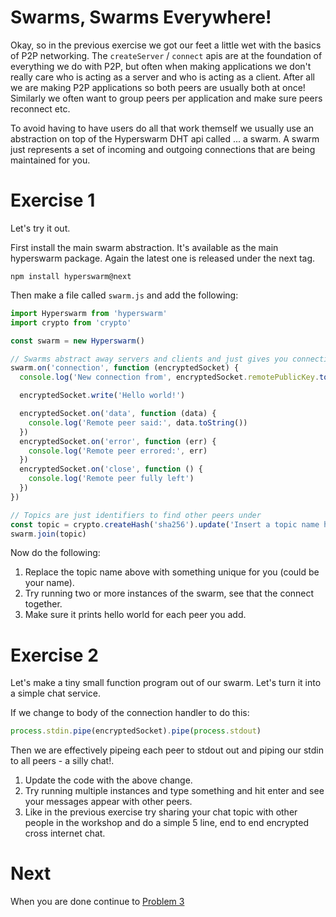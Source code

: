 # Swarms, Swarms Everywhere!

Okay, so in the previous exercise we got our feet a little wet with the basics of P2P networking.
The `createServer` / `connect` apis are at the foundation of everything we do with P2P, but often when making applications we don't really care who is acting as a server and who is acting as a client. After all we are making P2P applications so both peers are usually both at once! Similarly we often want to group peers per application and make sure peers reconnect etc.

To avoid having to have users do all that work themself we usually use an abstraction on top of the Hyperswarm DHT api called ... a swarm. A swarm just represents a set of incoming and outgoing connections that are being maintained for you.

# Exercise 1

Let's try it out.

First install the main swarm abstraction. It's available as the main hyperswarm package. Again the latest one is released under the next tag.

```
npm install hyperswarm@next
```

Then make a file called `swarm.js` and add the following:

```js
import Hyperswarm from 'hyperswarm'
import crypto from 'crypto'

const swarm = new Hyperswarm()

// Swarms abstract away servers and clients and just gives you connections
swarm.on('connection', function (encryptedSocket) {
  console.log('New connection from', encryptedSocket.remotePublicKey.toString('hex'))

  encryptedSocket.write('Hello world!')

  encryptedSocket.on('data', function (data) {
    console.log('Remote peer said:', data.toString())
  })
  encryptedSocket.on('error', function (err) {
    console.log('Remote peer errored:', err)
  })
  encryptedSocket.on('close', function () {
    console.log('Remote peer fully left')
  })
})

// Topics are just identifiers to find other peers under
const topic = crypto.createHash('sha256').update('Insert a topic name here').digest()
swarm.join(topic)
```

Now do the following:

1. Replace the topic name above with something unique for you (could be your name).
2. Try running two or more instances of the swarm, see that the connect together.
3. Make sure it prints hello world for each peer you add.

# Exercise 2

Let's make a tiny small function program out of our swarm. Let's turn it into a simple chat service.

If we change to body of the connection handler to do this:

```js
process.stdin.pipe(encryptedSocket).pipe(process.stdout)
```

Then we are effectively pipeing each peer to stdout out and piping our stdin to all peers - a silly chat!.

1. Update the code with the above change.
2. Try running multiple instances and type something and hit enter and see your messages appear with other peers.
3. Like in the previous exercise try sharing your chat topic with other people in the workshop and do a simple 5 line, end to end encrypted cross internet chat.

# Next

When you are done continue to [Problem 3](../03)


